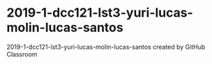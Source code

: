 # 2019-1-dcc121-lst3-yuri-lucas-molin-lucas-santos
2019-1-dcc121-lst3-yuri-lucas-molin-lucas-santos created by GitHub Classroom

